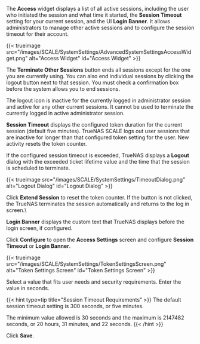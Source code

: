 &NewLine;

The **Access** widget displays a list of all active sessions, including the user who initiated the session and what time it started, the **Session Timeout** setting for your current session, and the UI **Login Banner**.
It allows administrators to manage other active sessions and to configure the session timeout for their account.

{{< trueimage src="/images/SCALE/SystemSettings/AdvancedSystemSettingsAccessWidget.png" alt="Access Widget" id="Access Widget" >}}

The **Terminate Other Sessions** button ends all sessions except for the one you are currently using.
You can also end individual sessions by clicking the logout <span class="iconify" data-icon="bi:box-arrow-in-right"></span> button next to that session.
You must check a confirmation box before the system allows you to end sessions.

The logout icon is inactive for the currently logged in administrator session and active for any other current sessions.
It cannot be used to terminate the currently logged in active administrator session.

**Session Timeout** displays the configured token duration for the current session (default five minutes).
TrueNAS SCALE logs out user sessions that are inactive for longer than that configured token setting for the user.
New activity resets the token counter.

If the configured session timeout is exceeded, TrueNAS displays a **Logout** dialog with the exceeded ticket lifetime value and the time that the session is scheduled to terminate.

{{< trueimage src="/images/SCALE/SystemSettings/TimeoutDialog.png" alt="Logout Dialog" id="Logout Dialog" >}}

Click **Extend Session** to reset the token counter.
If the button is not clicked, the TrueNAS terminates the session automatically and returns to the log in screen.\

**Login Banner** displays the custom text that TrueNAS displays before the login screen, if configured.

Click **Configure** to open the **Access Settings** screen and configure **Session Timeout** or **Login Banner**.

{{< trueimage src="/images/SCALE/SystemSettings/TokenSettingsScreen.png" alt="Token Settings Screen" id="Token Settings Screen" >}}

Select a value that fits user needs and security requirements.
Enter the value in seconds.

{{< hint type=tip title="Session Timeout Requirements" >}}
The default session timeout setting is 300 seconds, or five minutes.

The minimum value allowed is 30 seconds and the maximum is 2147482 seconds, or 20 hours, 31 minutes, and 22 seconds.
{{< /hint >}}

Click **Save**.
